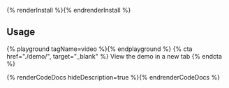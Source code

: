 {% renderInstall %}{% endrenderInstall %}

## Usage
  {% playground tagName=video %}{% endplayground %}
  {% cta href="./demo/", target="_blank" %}
View the demo in a new tab
  {% endcta %}

{% renderCodeDocs hideDescription=true %}{% endrenderCodeDocs %}
